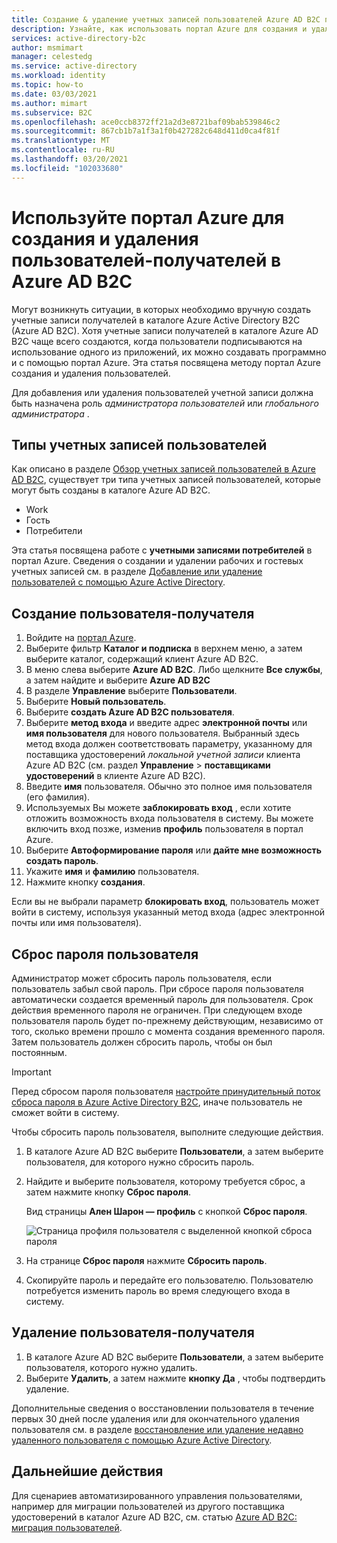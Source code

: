 ```yaml
---
title: Создание & удаление учетных записей пользователей Azure AD B2C потребителя в портал Azure
description: Узнайте, как использовать портал Azure для создания и удаления пользователей-получателей в каталоге Azure AD B2C.
services: active-directory-b2c
author: msmimart
manager: celestedg
ms.service: active-directory
ms.workload: identity
ms.topic: how-to
ms.date: 03/03/2021
ms.author: mimart
ms.subservice: B2C
ms.openlocfilehash: ace0ccb8372ff21a2d3e8721baf09bab539846c2
ms.sourcegitcommit: 867cb1b7a1f3a1f0b427282c648d411d0ca4f81f
ms.translationtype: MT
ms.contentlocale: ru-RU
ms.lasthandoff: 03/20/2021
ms.locfileid: "102033680"
---
```

# <a name="use-the-azure-portal-to-create-and-delete-consumer-users-in-azure-ad-b2c"></a>Используйте портал Azure для создания и удаления пользователей-получателей в Azure AD B2C

Могут возникнуть ситуации, в которых необходимо вручную создать учетные записи получателей в каталоге Azure Active Directory B2C (Azure AD B2C). Хотя учетные записи получателей в каталоге Azure AD B2C чаще всего создаются, когда пользователи подписываются на использование одного из приложений, их можно создавать программно и с помощью портал Azure. Эта статья посвящена методу портал Azure создания и удаления пользователей.

Для добавления или удаления пользователей учетной записи должна быть назначена роль *администратора пользователей* или *глобального администратора* .

## <a name="types-of-user-accounts"></a>Типы учетных записей пользователей

Как описано в разделе [Обзор учетных записей пользователей в Azure AD B2C](user-overview.md), существует три типа учетных записей пользователей, которые могут быть созданы в каталоге Azure AD B2C.

* Work
* Гость
* Потребители

Эта статья посвящена работе с **учетными записями потребителей** в портал Azure. Сведения о создании и удалении рабочих и гостевых учетных записей см. в разделе [Добавление или удаление пользователей с помощью Azure Active Directory](../active-directory/fundamentals/add-users-azure-active-directory.md).

## <a name="create-a-consumer-user"></a>Создание пользователя-получателя

1. Войдите на [портал Azure](https://portal.azure.com).
1. Выберите фильтр **Каталог и подписка** в верхнем меню, а затем выберите каталог, содержащий клиент Azure AD B2C.
1. В меню слева выберите **Azure AD B2C**. Либо щелкните **Все службы**, а затем найдите и выберите **Azure AD B2C**
1. В разделе **Управление** выберите **Пользователи**.
1. Выберите **Новый пользователь**.
1. Выберите **создать Azure AD B2C пользователя**.
1. Выберите **метод входа** и введите адрес **электронной почты** или **имя пользователя** для нового пользователя. Выбранный здесь метод входа должен соответствовать параметру, указанному для поставщика удостоверений *локальной учетной записи* клиента Azure AD B2C (см. раздел **Управление**  >  **поставщиками удостоверений** в клиенте Azure AD B2C).
1. Введите **имя** пользователя. Обычно это полное имя пользователя (его фамилия).
1. Используемых Вы можете **заблокировать вход** , если хотите отложить возможность входа пользователя в систему. Вы можете включить вход позже, изменив **профиль** пользователя в портал Azure.
1. Выберите **Автоформирование пароля** или **дайте мне возможность создать пароль**.
1. Укажите **имя** и **фамилию** пользователя.
1. Нажмите кнопку **создания**.

Если вы не выбрали параметр **блокировать вход**, пользователь может войти в систему, используя указанный метод входа (адрес электронной почты или имя пользователя).

## <a name="reset-a-users-password"></a>Сброс пароля пользователя

Администратор может сбросить пароль пользователя, если пользователь забыл свой пароль. При сбросе пароля пользователя автоматически создается временный пароль для пользователя. Срок действия временного пароля не ограничен. При следующем входе пользователя пароль будет по-прежнему действующим, независимо от того, сколько времени прошло с момента создания временного пароля. Затем пользователь должен сбросить пароль, чтобы он был постоянным. 

> [!IMPORTANT]
> Перед сбросом пароля пользователя [настройте принудительный поток сброса пароля в Azure Active Directory B2C](force-password-reset.md), иначе пользователь не сможет войти в систему.

Чтобы сбросить пароль пользователя, выполните следующие действия.

1. В каталоге Azure AD B2C выберите **Пользователи**, а затем выберите пользователя, для которого нужно сбросить пароль.
1. Найдите и выберите пользователя, которому требуется сброс, а затем нажмите кнопку **Сброс пароля**.

    Вид страницы **Ален Шарон — профиль** с кнопкой **Сброс пароля**.

    ![Страница профиля пользователя с выделенной кнопкой сброса пароля](media/manage-users-portal/user-profile-reset-password-link.png)

1. На странице **Сброс пароля** нажмите **Сбросить пароль**.
1. Скопируйте пароль и передайте его пользователю. Пользователю потребуется изменить пароль во время следующего входа в систему.


## <a name="delete-a-consumer-user"></a>Удаление пользователя-получателя

1. В каталоге Azure AD B2C выберите **Пользователи**, а затем выберите пользователя, которого нужно удалить.
1. Выберите **Удалить**, а затем нажмите **кнопку Да** , чтобы подтвердить удаление.

Дополнительные сведения о восстановлении пользователя в течение первых 30 дней после удаления или для окончательного удаления пользователя см. в разделе [восстановление или удаление недавно удаленного пользователя с помощью Azure Active Directory](../active-directory/fundamentals/active-directory-users-restore.md).

## <a name="next-steps"></a>Дальнейшие действия

Для сценариев автоматизированного управления пользователями, например для миграции пользователей из другого поставщика удостоверений в каталог Azure AD B2C, см. статью [Azure AD B2C: миграция пользователей](user-migration.md).
